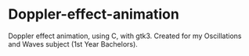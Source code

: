 # Doppler-effect-animation
Doppler effect animation, using C, with gtk3. Created for my Oscillations and Waves subject (1st Year Bachelors).
